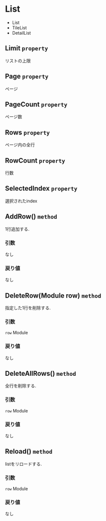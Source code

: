 # List

- List
- TileList
- DetailList

## Limit `property`
リストの上限

## Page `property`
ページ

## PageCount `property`
ページ数

## Rows `property`
ページ内の全行

## RowCount `property`
行数

## SelectedIndex `property`
選択されたindex

## AddRow() `method`
1行追加する.

### 引数
なし

### 戻り値
なし

##  DeleteRow(Module row) `method`
指定した1行を削除する.

### 引数
`row` Module

### 戻り値
なし

##  DeleteAllRows() `method`
全行を削除する.

### 引数
`row` Module

### 戻り値
なし

## Reload() `method`
listをリロードする.

### 引数
`row` Module

### 戻り値
なし